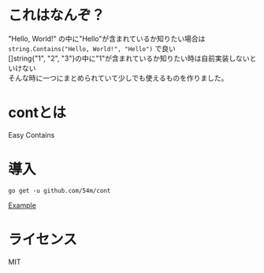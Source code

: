 # これはなんぞ？
"Hello, World!" の中に"Hello"が含まれているか知りたい場合は `string.Contains("Hello, World!", "Hello")` で良い  
[]string{"1", "2", "3"}の中に"1"が含まれているか知りたい時は自前実装しないといけない  
そんな時に一つにまとめられていて少しでも使えるものを作りました。

# contとは
Easy Contains

# 導入
```commandline
go get -u github.com/54m/cont
```
[Example](https://github.com/54m/cont/blob/master/example/main.go)

# ライセンス
MIT